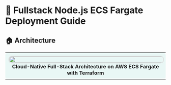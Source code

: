 
# 🚀 Fullstack Node.js ECS Fargate Deployment Guide

## 🏠 Architecture

<table style="width: 100%; margin-bottom: 20px;">
  <tr>
    <td align="center" style="padding: 10px; background-color: #e9f7f5; border-radius: 8px;">
      <img src="https://github.com/arumullayaswanth/Fullstack-nodejs-ecs-fargate-deployment/blob/62f6845bd06abeb9c61af07a37b4ff0a197e3134/documents%20file/Cloud-Native%20Full-Stack%20Architecture%20on%20AWS%20ECS%20Fargate%20with%20Terraform.png" width="1000%" style="border: 2px solid #ddd; border-radius: 10px;">
      <br><b>Cloud-Native Full-Stack Architecture on AWS ECS Fargate with Terraform</b>
    </td>
  </tr>
</table>

